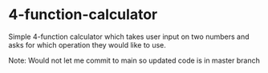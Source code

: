 # 4-function-calculator
Simple 4-function calculator which takes user input on two numbers and asks for which operation they would like to use.

Note: Would not let me commit to main so updated code is in master branch
